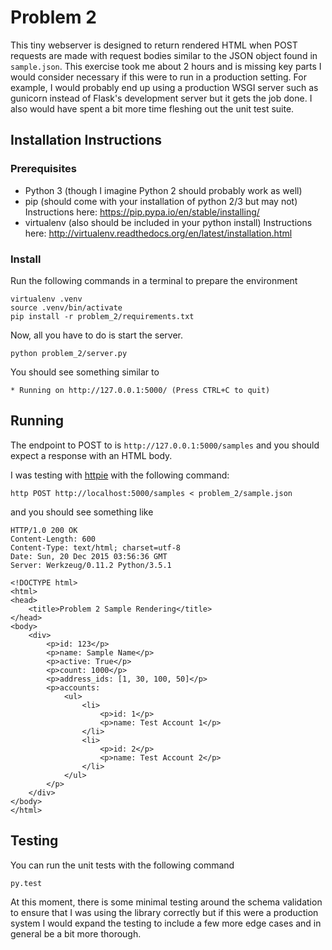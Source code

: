 # Problem 2

This tiny webserver is designed to return rendered HTML when POST requests are made with request bodies similar to the 
JSON object found in `sample.json`. This exercise took me about 2 hours and is missing key parts I would consider necessary
if this were to run in a production setting. For example, I would probably end up using a production WSGI server such as
gunicorn instead of Flask's development server but it gets the job done. I also would have spent a bit more time fleshing
out the unit test suite.

## Installation Instructions

### Prerequisites
* Python 3 (though I imagine Python 2 should probably work as well)
* pip (should come with your installation of python 2/3 but may not) Instructions here: https://pip.pypa.io/en/stable/installing/
* virtualenv (also should be included in your python install) Instructions here: http://virtualenv.readthedocs.org/en/latest/installation.html

### Install
Run the following commands in a terminal to prepare the environment
```
virtualenv .venv
source .venv/bin/activate
pip install -r problem_2/requirements.txt
```
Now, all you have to do is start the server.
```
python problem_2/server.py
```
You should see something similar to
```
* Running on http://127.0.0.1:5000/ (Press CTRL+C to quit)
```
## Running
The endpoint to POST to is `http://127.0.0.1:5000/samples` and you should expect a response with an HTML body.

I was testing with [httpie](https://github.com/jkbrzt/httpie) with the following command:
```
http POST http://localhost:5000/samples < problem_2/sample.json
```
and you should see something like

```
HTTP/1.0 200 OK
Content-Length: 600
Content-Type: text/html; charset=utf-8
Date: Sun, 20 Dec 2015 03:56:36 GMT
Server: Werkzeug/0.11.2 Python/3.5.1

<!DOCTYPE html>
<html>
<head>
    <title>Problem 2 Sample Rendering</title>
</head>
<body>
    <div>
        <p>id: 123</p>
        <p>name: Sample Name</p>
        <p>active: True</p>
        <p>count: 1000</p>
        <p>address_ids: [1, 30, 100, 50]</p>
        <p>accounts:
            <ul>
                <li>
                    <p>id: 1</p>
                    <p>name: Test Account 1</p>
                </li>
                <li>
                    <p>id: 2</p>
                    <p>name: Test Account 2</p>
                </li>
            </ul>
        </p>
    </div>
</body>
</html>
```


## Testing
You can run the unit tests with the following command
```
py.test
```
At this moment, there is some minimal testing around the schema validation to ensure that I was using the library correctly
but if this were a production system I would expand the testing to include a few more edge cases and in general be a bit more
thorough.
